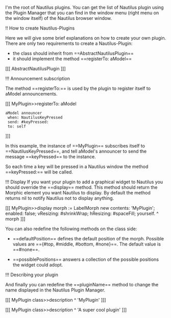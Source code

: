 I'm the root of Nautilus plugins. You can get the list of Nautilus plugin using the Plugin Manager that you can find in the window menu (right menu on the window itself) of the Nautilus browser window. 

!! How to create Nautilus-Plugins

Here we will give some brief explanations on how to create your own plugin. There are only two requirements
to create a Nautilus-Plugin:

- the class should inherit from ==AbstractNautilusPlugin==
- it should implement the method ==registerTo: aModel==


[[[
AbstractNautilusPlugin
]]]

!!! Announcement subscription

The method ==registerTo:== is used by the plugin to register itself to aModel announcements.

[[[
MyPlugin>>registerTo: aModel

    aModel announcer
   	 when: NautilusKeyPressed 
	 send: #keyPressed: 
	 to: self
]]]

In this example, the instance of ==MyPlugin== subscribes itself to ==NautilusKeyPressed==, and
tell aModel's announcer to send the message  ==keyPressed== to the instance.

So each time a key will be pressed in a Nautilus window the method ==keyPressed:== will be called.

!!! Display
If you want your plugin to add a graphical widget to Nautilus you should override the ==display== method.
This method should return the Morphic element you want Nautilus to display. By default the method returns nil to
notify Nautilus not to display anything.

[[[
MyPlugin>>display
    morph := LabelMorph new contents: 'MyPlugin';
        enabled: false; 
		vResizing: #shrinkWrap; 
		hResizing: #spaceFill; 
		yourself.
	^ morph
]]]

You can also redefine the following methods on the class side:

- ==defaultPosition== defines the default position of the morph. Possible values are =={#top, #middle, #bottom, #none}==. The default value is ==#none==.

- ==possiblePositions== answers a collection of the possible positions the widget could adopt.


!!! Describing your plugin

And finally you can redefine the ==pluginName== method to change the name displayed in the Nautilus Plugin Manager.

[[[
MyPlugin class>>description
	^ 'MyPlugin'
]]]

[[[
MyPlugin class>>description
	^ 'A super cool plugin'
]]]
